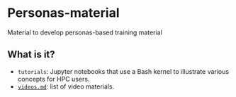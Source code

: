 # Personas-material
Material to develop personas-based training material


## What is it?

* `tutorials`: Jupyter notebooks that use a Bash kernel to illustrate various
  concepts for HPC users.
* [`videos.md`](videos.md): list of video materials.
